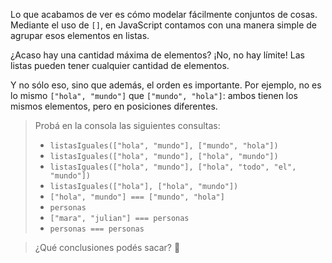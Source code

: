 Lo que acabamos de ver es cómo modelar fácilmente conjuntos de cosas. Mediante el uso de `[]`, en JavaScript contamos con una manera simple de agrupar esos elementos en listas.

¿Acaso hay una cantidad máxima de elementos? ¡No, no hay límite! Las listas pueden tener cualquier cantidad de elementos.

Y no sólo eso, sino que además, el orden es importante. Por ejemplo, no es lo mismo `["hola", "mundo"]` que `["mundo", "hola"]`: ambos tienen los mismos elementos, pero en posiciones diferentes. 

> Probá en la consola las siguientes consultas: 
> 
> * `listasIguales(["hola", "mundo"], ["mundo", "hola"])`
> * `listasIguales(["hola", "mundo"], ["hola", "mundo"])`
> * `listasIguales(["hola", "mundo"], ["hola", "todo", "el", "mundo"])`
> * `listasIguales(["hola"], ["hola", "mundo"])`
> * `["hola", "mundo"] === ["mundo", "hola"]`
> * `personas`
> * `["mara", "julian"] === personas`
> * `personas === personas`

> ¿Qué conclusiones podés sacar? :thought_balloon:
